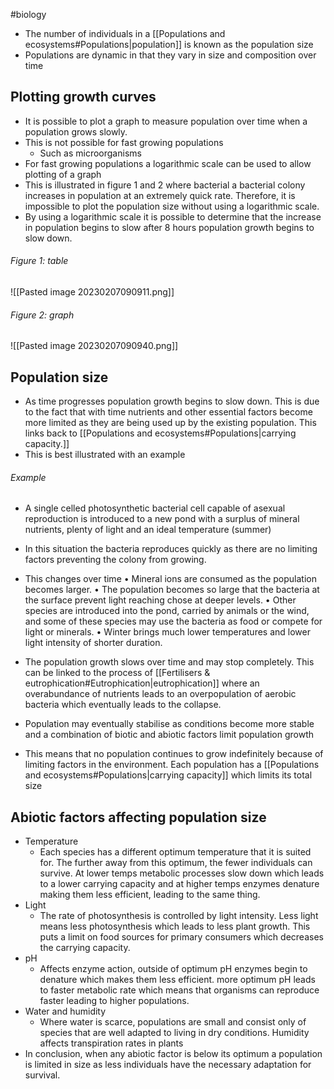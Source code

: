 #biology 
- The number of individuals in a [[Populations and ecosystems#Populations|population]] is known as the population size
- Populations are dynamic in that they vary in size and composition over time

## Plotting growth curves
- It is possible to plot a graph to measure population over time when a population grows slowly.
- This is not possible for fast growing populations
    - Such as microorganisms
- For fast growing populations a logarithmic scale can be used to allow plotting of a graph
- This is illustrated in figure 1 and 2 where bacterial a bacterial colony increases in population at an extremely quick rate. Therefore, it is impossible to plot the population size without using a logarithmic scale.
- By using a logarithmic scale it is possible to determine that the increase in population begins to slow after 8 hours population growth begins to slow down.
###### Figure 1: table
![[Pasted image 20230207090911.png]]
###### Figure 2: graph
![[Pasted image 20230207090940.png]]

## Population size
- As time progresses population growth begins to slow down. This is due to the fact that with time nutrients and other essential factors become more limited as they are being used up by the existing population. This links back to [[Populations and ecosystems#Populations|carrying capacity.]] 
- This is best illustrated with an example
###### Example
- A single celled photosynthetic bacterial cell capable of asexual reproduction is introduced to a new pond with a surplus of mineral nutrients, plenty of light and an ideal temperature (summer)
- In this situation the bacteria reproduces quickly as there are no limiting factors preventing the colony from growing.

- This changes over time
    • Mineral ions are consumed as the population becomes larger. 
    • The population becomes so large that the bacteria at the surface prevent light reaching chose at deeper levels. 
    • Other species are introduced into the pond, carried by animals or the wind, and some of these species may use the bacteria as food or compete for light or minerals.
    • Winter brings much lower temperatures and lower light intensity of shorter duration.
- The population growth slows over time and may stop completely. This can be linked to the process of [[Fertilisers & eutrophication#Eutrophication|eutrophication]] where an overabundance of nutrients leads to an overpopulation of aerobic bacteria which eventually leads to the collapse.
- Population may eventually stabilise as conditions become more stable and a combination of biotic and abiotic factors limit population growth
- This means that no population continues to grow indefinitely because of limiting factors in the environment. Each population has a [[Populations and ecosystems#Populations|carrying capacity]] which limits its total size

## Abiotic factors affecting population size
- Temperature
    - Each species has a different optimum temperature that it is suited for. The further away from this optimum, the fewer individuals can survive. At lower temps metabolic processes slow down which leads to a lower carrying capacity and at higher temps enzymes denature making them less efficient, leading to the same thing.
- Light 
    - The rate of photosynthesis is controlled by light intensity. Less light means less photosynthesis which leads to less plant growth. This puts a limit on food sources for primary consumers which decreases the carrying capacity.
- pH
    - Affects enzyme action, outside of optimum pH enzymes begin to denature which makes them less efficient. more optimum pH leads to faster metabolic rate which means that organisms can reproduce faster leading to higher populations.
- Water and humidity
    - Where water is scarce, populations are small and consist only of species that are well adapted to living in dry conditions. Humidity affects transpiration rates in plants
- In conclusion, when any abiotic factor is below its optimum a population is limited in size as less individuals have the necessary adaptation for survival.